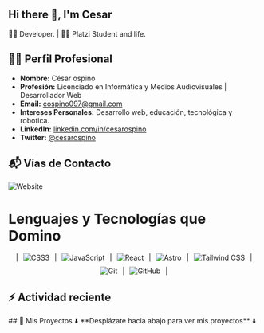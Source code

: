 ## Hi there 👋, I'm Cesar
👨‍💻 Developer. | 👨‍🚀 Platzi Student and life.

## 👨‍💻 Perfil Profesional

- **Nombre:** César ospino
- **Profesión:** Licenciado en Informática y Medios Audiovisuales | Desarrollador Web
- **Email:** cospino097@gmail.com
- **Intereses Personales:** Desarrollo web, educación, tecnológica y robotica.
- **LinkedIn:** [linkedin.com/in/cesarospino](https://www.linkedin.com/in/cesar-arturo-ospino-agamez-302586170/)
- **Twitter:** [@cesarospino](https://x.com/cesar_osag)

## 📬 Vías de Contacto

 ![Website](https://img.shields.io/website?down_color=red&down_message=Offline&style=for-the-badge&up_color=blue&up_message=Online&url=https%3A%2F%2Fcesarospino.vercel.app%2F)

# Lenguajes y Tecnologías que Domino
<p align="center" style="display: flex; flex-wrap: wrap; justify-content: center; gap: 10px;>

| ![HTML5](https://img.shields.io/badge/HTML5-E34F26?style=for-the-badge&logo=html5&logoColor=white) | ![CSS3](https://img.shields.io/badge/CSS3-1572B6?style=for-the-badge&logo=css3&logoColor=white)
| ![JavaScript](https://img.shields.io/badge/JavaScript-F7DF1E?style=for-the-badge&logo=javascript&logoColor=black) | ![React](https://img.shields.io/badge/React-61DAFB?style=for-the-badge&logo=react&logoColor=black)
| ![Astro](https://img.shields.io/badge/Astro-FF5D01?style=for-the-badge&logo=astro&logoColor=white) | ![Tailwind CSS](https://img.shields.io/badge/Tailwind_CSS-38B2AC?style=for-the-badge&logo=tailwind-css&logoColor=white)
| ![Git](https://img.shields.io/badge/Git-F05032?style=for-the-badge&logo=git&logoColor=white) | ![GitHub](https://img.shields.io/badge/GitHub-181717?style=for-the-badge&logo=github&logoColor=white) |
</p>

## :zap: Actividad reciente
<!--START_SELECTION:activity--!>

<!--END_SELECTION:activity--!>

## 📂 Mis Proyectos

⬇️ **Desplázate hacia abajo para ver mis proyectos** ⬇️
